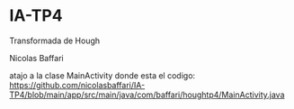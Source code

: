 # IA-TP4
Transformada de Hough

Nicolas Baffari

atajo a la clase MainActivity donde esta el codigo: https://github.com/nicolasbaffari/IA-TP4/blob/main/app/src/main/java/com/baffari/houghtp4/MainActivity.java


